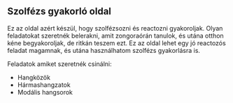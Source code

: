 ## Szolfézs gyakorló oldal

Ez az oldal azért készül, hogy szolfézsozni és reactozni gyakoroljak. Olyan feladatokat szeretnék belerakni, amit zongoraórán tanulok, és utána otthon kéne begyakoroljak, de ritkán teszem ezt. Ez az oldal lehet egy jó reactozós feladat magamnak, és utána használhatom szolfézs gyakorlásra is.

Feladatok amiket szeretnék csinálni:

* Hangközök
* Hármashangzatok
* Modális hangsorok
